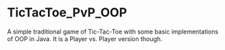# TicTacToe_PvP_OOP
A simple traditional game of Tic-Tac-Toe with some basic implementations of OOP in Java. It is a Player vs. Player version though.
